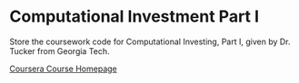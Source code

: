 # Computational Investment Part I

Store the coursework code for Computational Investing, Part I, given by Dr. Tucker from Georgia Tech.

[Coursera Course Homepage](https://www.coursera.org/learn/computational-investing/)
